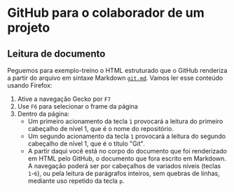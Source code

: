 # GitHub para o colaborador de um projeto

## Leitura de documento

Peguemos para exemplo-treino o HTML estruturado que o GitHub renderiza a partir do arquivo em sintaxe Markdown [`git.md`][git.md]. Vamos ler esse conteúdo usando Firefox:

1. Ative a navegação Gecko por `F7`
2. Use `F6` para selecionar o frame da página
3. Dentro da página:
    - Um primeiro acionamento da tecla `1` provocará a leitura do primeiro cabeçalho de nível 1, que é o nome do repositório.
    - Um segundo acionamento da tecla `1` provocará a leitura do segundo cabeçalho de nível 1, que é o título "Git". 
    - A partir daqui você está no corpo do documento que foi renderizado em HTML pelo GitHub, o documento que fora escrito em Markdown. A navegação poderá ser por cabeçalhos de variados níveis (teclas `1`-`6`), ou pela leitura de parágrafos inteiros, sem quebras de linhas, mediante uso repetido da tecla `p`.

[git.md]: https://github.com/alexandre-mbm/FreeVox/blob/master/Documentos/git.md
